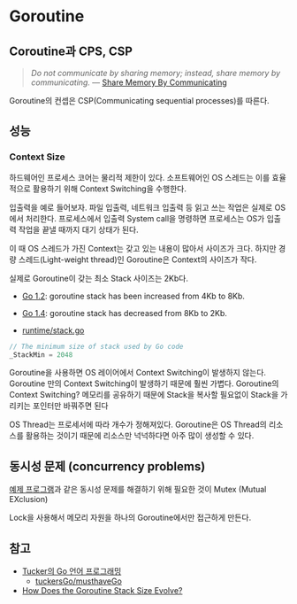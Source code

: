 # Goroutine

## Coroutine과 CPS, CSP

> _Do not communicate by sharing memory; instead, share memory by communicating._
> — [Share Memory By Communicating](https://go.dev/blog/codelab-share)

Goroutine의 컨셉은 CSP(Communicating sequential processes)를 따른다.

## 성능

### Context Size

하드웨어인 프로세스 코어는 물리적 제한이 있다.
소프트웨어인 OS 스레드는 이를 효율적으로 활용하기 위해 Context Switching을 수행한다.

입출력을 예로 들어보자.
파일 입출력, 네트워크 입출력 등 읽고 쓰는 작업은 실제로 OS에서 처리한다.
프로세스에서 입출력 System call을 명령하면
프로세스는 OS가 입출력 작업을 끝낼 때까지 대기 상태가 된다.

이 때 OS 스레드가 가진 Context는 갖고 있는 내용이 많아서 사이즈가 크다.
하지만 경량 스레드(Light-weight thread)인 Goroutine은 Context의 사이즈가 작다.

실제로 Goroutine이 갖는 최소 Stack 사이즈는 2Kb다.

- [Go 1.2](https://go.dev/doc/go1.2#stacks): goroutine stack has been increased from 4Kb to 8Kb.
- [Go 1.4](https://go.dev/doc/go1.4#runtime): goroutine stack has decreased from 8Kb to 2Kb.

- [runtime/stack.go](https://github.com/golang/go/blob/go1.17.8/src/runtime/stack.go#L73)

```go
// The minimum size of stack used by Go code
_StackMin = 2048
```

Goroutine을 사용하면 OS 레이어에서 Context Switching이 발생하지 않는다.
Goroutine 만의 Context Switching이 발생하기 때문에 훨씬 가볍다.
Goroutine의 Context Switching? 메모리를 공유하기 때문에
Stack을 복사할 필요없이 Stack을 가리키는 포인터만 바꿔주면 된다

OS Thread는 프로세서에 따라 개수가 정해져있다.
Goroutine은 OS Thread의 리소스를 활용하는 것이기 때문에
리소스만 넉넉하다면 아주 많이 생성할 수 있다.

## 동시성 문제 (concurrency problems)

[예제 프로그램](./3mutex/main.go)과 같은 동시성 문제를 해결하기 위해 필요한 것이 Mutex (Mutual EXclusion)

Lock을 사용해서 메모리 자원을 하나의 Goroutine에서만 접근하게 만든다.

## 참고

- [Tucker의 Go 언어 프로그래밍](https://youtu.be/tRdODUXV3ik)
  - [tuckersGo/musthaveGo](https://github.com/tuckersGo/musthaveGo)
- [How Does the Goroutine Stack Size Evolve?](https://medium.com/a-journey-with-go/go-how-does-the-goroutine-stack-size-evolve-447fc02085e5)

